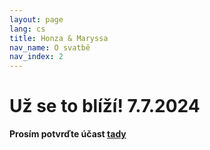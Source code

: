 ```yaml
---
layout: page
lang: cs
title: Honza & Maryssa
nav_name: O svatbě
nav_index: 2
---
```

# Už se to blíží! 7.7.2024
**Prosím potvrďte účast [tady](/cs/rsvp)**
